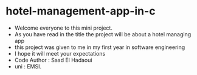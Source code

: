# hotel-management-app-in-c

 * Welcome everyone to this mini project.
 * As you have read in the title the project will be about a hotel managing app
 * this project was given to me in my first year in software engineering
 * I hope it will meet your expectations
 * Code Author : Saad El Hadaoui
 * uni : EMSI.

